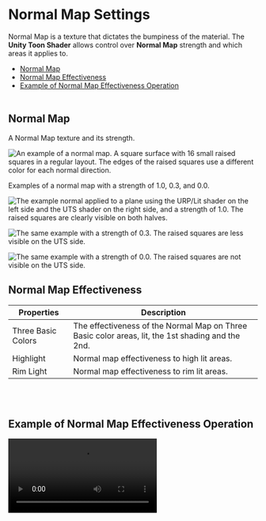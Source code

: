 # Normal Map Settings

Normal Map is a texture that dictates the bumpiness of the material. The **Unity Toon Shader** allows control over **Normal Map** strength and which areas it applies to.

* [Normal Map](#normal-map)
* [Normal Map Effectiveness](#normal-map-effectiveness)
* [Example of Normal Map Effectiveness Operation](#example-of-normal-map-effectiveness-operation)
<br><br>

## Normal Map
A Normal Map texture and its strength.

![An example of a normal map. A square surface with 16 small raised squares in a regular layout. The edges of the raised squares use a different color for each normal direction.](images/DecoPlane_Nromal.png)

Examples of a normal map with a strength of 1.0, 0.3, and 0.0.

![The example normal applied to a plane using the URP/Lit shader on the left side and the UTS shader on the right side, and a strength of 1.0. The raised squares are clearly visible on both halves.](images/NormalMapStrength1.png)

![The same example with a strength of 0.3. The raised squares are less visible on the UTS side.](images/NormalMapStrength03.png)

![The same example with a strength of 0.0. The raised squares are not visible on the UTS side.](images/NormalMapStrength00.png)

## Normal Map Effectiveness


|Properties| Description |
| ---- | ---- |
| Three Basic Colors | The effectiveness of the Normal Map on Three Basic color areas, lit, the 1st shading and the 2nd. |
| Highlight | Normal map effectiveness to high lit areas. |
| Rim Light | Normal map effectiveness to rim lit areas. |

<br/><br/>

## Example of Normal Map Effectiveness Operation

<video title="The example normal applied to a plane using the URP/Lit shader on the left side and the UTS shader on the right side. When **Three Basic Colors** is selected in the Inspector, the raised squares appear. when **Highlight** is selected, the raised squares have a higher contrast. When **Rim Light** is selected, the edges of the squares are much brighter." src="images/NormalmapEffectiveness.mp4" width="auto" height="auto" autoplay="true" loop="true" controls></video>


